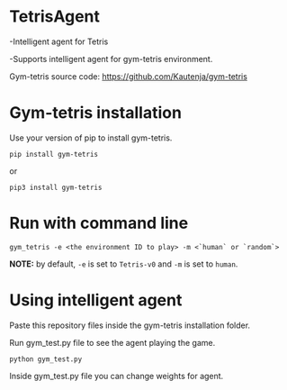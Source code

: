 # TetrisAgent
-Intelligent agent for Tetris

-Supports intelligent agent for gym-tetris environment.

Gym-tetris source code:
https://github.com/Kautenja/gym-tetris

# Gym-tetris installation
Use your version of pip to install gym-tetris.

```shell
pip install gym-tetris
```
or
```shell
pip3 install gym-tetris
```
# Run with command line
```shell
gym_tetris -e <the environment ID to play> -m <`human` or `random`>
```

**NOTE:** by default, `-e` is set to `Tetris-v0` and `-m` is set to
`human`.

# Using intelligent agent
Paste this repository files inside the gym-tetris installation folder.

Run gym_test.py file to see the agent playing the game.
```shell
python gym_test.py
```

Inside gym_test.py file you can change weights for agent.
